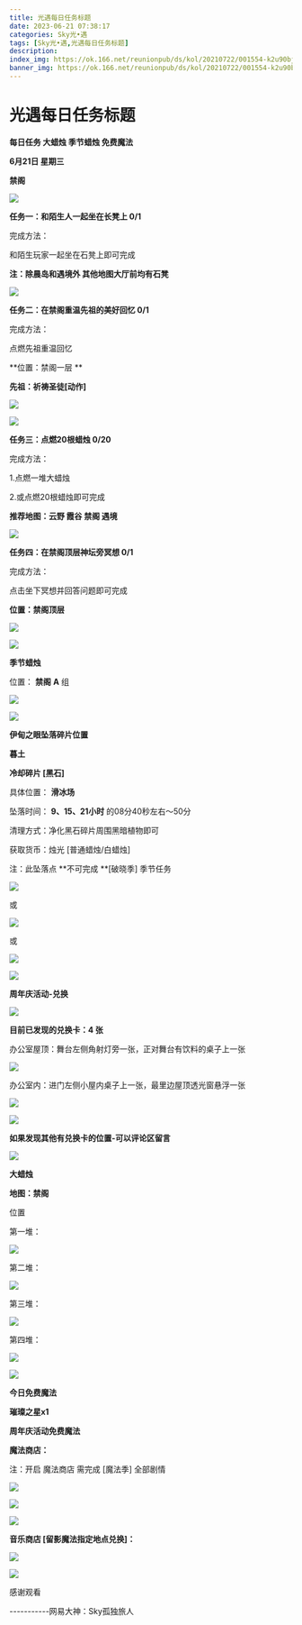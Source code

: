 ```yaml
---
title: 光遇每日任务标题
date: 2023-06-21 07:38:17
categories: Sky光•遇
tags: [Sky光•遇,光遇每日任务标题]
description: 
index_img: https://ok.166.net/reunionpub/ds/kol/20210722/001554-k2u90bj7ay.png?imageView&thumbnail=600x0&type=jpg
banner_img: https://ok.166.net/reunionpub/ds/kol/20210722/001554-k2u90bj7ay.png?imageView&thumbnail=600x0&type=jpg
---
```

# 光遇每日任务标题
**每日任务 大蜡烛 季节蜡烛 免费魔法**

 **6月21日 星期三**

 **禁阁**

![](https://img.166.net/reunionpub/ds/kol/20230621/002013-9fdkgqu0a2.jpg)

 **任务一：和陌生人一起坐在长凳上 0/1**

完成方法：

和陌生玩家一起坐在石凳上即可完成

 **注：除晨岛和遇境外 其他地图大厅前均有石凳**

![](https://img.166.net/reunionpub/ds/kol/20230621/000445-3c8ghr6ajy.jpg)

 **任务二：在禁阁重温先祖的美好回忆 0/1**

完成方法：

点燃先祖重温回忆

 **位置：禁阁一层  **

 **先祖：祈祷圣徒[动作]**

![](https://img.166.net/reunionpub/ds/kol/20230621/000512-mfo9brykis.jpeg)

![](https://img.166.net/reunionpub/ds/kol/20230621/000527-6s7oh5sfp1.jpeg)

 **任务三：点燃20根蜡烛 0/20**

完成方法：

1.点燃一堆大蜡烛

2.或点燃20根蜡烛即可完成

 **推荐地图：云野 霞谷 禁阁 遇境**

![](https://img.166.net/reunionpub/ds/kol/20230621/000606-zbuf0csj7l.jpg)

 **任务四：在禁阁顶层神坛旁冥想 0/1**

完成方法：

点击坐下冥想并回答问题即可完成

 **位置：禁阁顶层**

![](https://img.166.net/reunionpub/ds/kol/20230621/000618-em1ngcsfl4.jpg)

![](https://img.166.net/reunionpub/ds/kol/20230502/053253-tkp31d0r2j.png)

 **季节蜡烛**

位置： **禁阁**   **A** 组

![](https://img.166.net/reunionpub/ds/kol/20230621/000946-uf3sl1d4q5.png)

![](https://img.166.net/reunionpub/ds/kol/20230501/003537-boqnslm12s.png)

 **伊甸之眼坠落碎片位置**

 **暮土**

 **冷却碎片 [黑石]**

具体位置： **滑冰场**

坠落时间： **9、15、21小时** 的08分40秒左右～50分

清理方式：净化黑石碎片周围黑暗植物即可

获取货币：烛光 [普通蜡烛/白蜡烛]

注：此坠落点 **不可完成  **[破晓季] 季节任务

![](https://img.166.net/reunionpub/ds/kol/20230621/001143-wg3n6sfjv1.png)

或

![](https://img.166.net/reunionpub/ds/kol/20230621/001153-sgwsznp02o.jpeg)

或

![](https://img.166.net/reunionpub/ds/kol/20230621/001232-d1gcjo35tp.png)

![](https://img.166.net/reunionpub/ds/kol/20230501/003537-boqnslm12s.png)

 **周年庆活动-兑换**

![](https://img.166.net/reunionpub/ds/kol/20230621/022335-124cegji5h.jpg)

 **目前已发现的兑换卡：4 张**

办公室屋顶：舞台左侧角射灯旁一张，正对舞台有饮料的桌子上一张

![](https://img.166.net/reunionpub/ds/kol/20230621/031531-v2k7irmbgt.jpg)

办公室内：进门左侧小屋内桌子上一张，最里边屋顶透光窗悬浮一张

![](https://img.166.net/reunionpub/ds/kol/20230621/031547-ekv94r6dfu.jpg)

![](https://img.166.net/reunionpub/ds/kol/20230621/031558-u6zanmoykd.jpg)

 **如果发现其他有兑换卡的位置-可以评论区留言**

![](https://img.166.net/reunionpub/ds/kol/20230501/003537-boqnslm12s.png)

 **大蜡烛**

 **地图：禁阁**

位置

第一堆：

![](https://img.166.net/reunionpub/ds/kol/20230621/001524-8ygk975tfq.jpeg)

第二堆：

![](https://img.166.net/reunionpub/ds/kol/20230621/001531-9dljbs2m47.jpeg)

第三堆：

![](https://img.166.net/reunionpub/ds/kol/20230621/001539-e9jsf5lga4.jpeg)

第四堆：

![](https://img.166.net/reunionpub/ds/kol/20230621/001549-wz50mdiogb.jpeg)

![](https://img.166.net/reunionpub/ds/kol/20221018/100256-wzutnocka0.png)

 **今日免费魔法**

 **璀璨之星x1**

 **周年庆活动免费魔法**

 **魔法商店：**

注：开启 魔法商店 需完成 [魔法季] 全部剧情

![](https://img.166.net/reunionpub/ds/kol/20221018/100559-oibznvdtus.png)

![](https://img.166.net/reunionpub/ds/kol/20230621/001421-4yikssmp1b.jpeg)

![](https://img.166.net/reunionpub/ds/kol/20230621/022455-efjp2306hd.jpeg)

 **音乐商店 [留影魔法指定地点兑换]：**

![](https://img.166.net/reunionpub/ds/kol/20230618/235906-zhlvsti4pk.jpeg)

![](https://img.166.net/reunionpub/ds/kol/20230502/235738-ls601349yq.png)

感谢观看

\-----------网易大神：Sky孤独旅人

